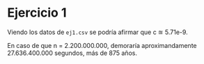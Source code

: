 # Ejercicio 1

Viendo los datos de `ej1.csv` se podría afirmar que c ≊ 5.71e-9.

En caso de que n = 2.200.000.000, demoraría aproximandamente 27.636.400.000 segundos, más de 875 años.
